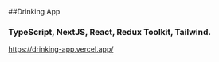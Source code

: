 ##Drinking App
### TypeScript, NextJS, React, Redux Toolkit, Tailwind.

https://drinking-app.vercel.app/
